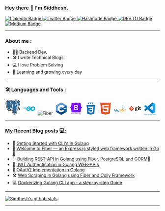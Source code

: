 ### Hey there 👋 I'm Siddhesh,

<div id="badges">
  <a href="https://www.linkedin.com/in/siddhesh-khandagale-3835581bb">
    <img src="https://img.shields.io/badge/LinkedIn-blue?style=for-the-badge&logo=linkedin&logoColor=white" alt="LinkedIn Badge"/>
  </a>
  <a href="https://twitter.com/siddhesh1102">
    <img src="https://img.shields.io/badge/Twitter-blue?style=for-the-badge&logo=twitter&logoColor=white" alt="Twitter Badge"/>
  </a>
  <a href="https://hashnode.com/@Siddheshk">
    <img src="https://img.shields.io/badge/Hashnode-2962FF?style=for-the-badge&logo=hashnode&logoColor=white" alt="Hashnode Badge"/>
  </a>
  <a href="https://dev.to/siddheshk02">
    <img src="https://img.shields.io/badge/dev.to-0A0A0A?style=for-the-badge&logo=devdotto&logoColor=white" alt="DEV.TO Badge"/>
  </a>
  
  <a href="https://medium.com/@khandagalesid02">
    <img src="https://img.shields.io/badge/Medium-12100E?style=for-the-badge&logo=medium&logoColor=white" alt="Medium Badge"/>
  </a>
</div>
<hr>

### About me :

- 👨‍💻 Backend Dev.
- 🛠  I write Technical Blogs.
- 💻 I love Problem Solving
- 👯 Learning and growing every day

<hr>

### :hammer_and_wrench: Languages and Tools :
   <div>
  
  <img src="https://github.com/devicons/devicon/blob/master/icons/postgresql/postgresql-original.svg" title="PostgreSQL" alt="PostgreSQL" width="50" height="50"/>&nbsp;
  <img src="https://github.com/devicons/devicon/blob/master/icons/go/go-original-wordmark.svg" title="Go" alt="Go" width="40" height="40"/>&nbsp;
  <img src="https://raw.githubusercontent.com/gofiber/docs/master/static/fiber_v2_logo.svg" title="Fiber" alt="Fiber" width="40" height="40"/>&nbsp;
  <img src="https://github.com/devicons/devicon/blob/master/icons/cplusplus/cplusplus-original.svg" title="C++" alt="C++" width="40" height="40"/>&nbsp;
  <img src="https://github.com/devicons/devicon/blob/master/icons/bootstrap/bootstrap-original-wordmark.svg" title="Bootstrap" alt="Bootstrap" width="40" height="40"/>&nbsp;
  <img src="https://github.com/devicons/devicon/blob/master/icons/css3/css3-plain-wordmark.svg"  title="CSS3" alt="CSS" width="40" height="40"/>&nbsp;
  <img src="https://github.com/devicons/devicon/blob/master/icons/html5/html5-original.svg" title="HTML5" alt="HTML" width="40" height="40"/>&nbsp;
  <img src="https://github.com/devicons/devicon/blob/master/icons/mysql/mysql-original-wordmark.svg" title="MySQL"  alt="MySQL" width="40" height="40"/>&nbsp;
  <img src="https://github.com/devicons/devicon/blob/master/icons/git/git-original-wordmark.svg" title="Git" alt="Git" width="40" height="40"/>&nbsp;
  <img src="https://github.com/devicons/devicon/blob/master/icons/vscode/vscode-original-wordmark.svg" title="vscode" alt="vscode" width="40" height="40"/>&nbsp;
  
</div>

<hr>

### My Recent Blog posts 💻: 
- 🌱 [Getting Started with CLI's in Golang](https://siddheshk.hashnode.dev/getting-started-with-clis-using-golang)
- 🚀 [Welcome to Fiber — an Express.js styled web framework written in Go🎉](https://siddheshk.hashnode.dev/go-fiber-tutorial-1)
- ✨ [Building REST-API in Golang using Fiber, PostgreSQL and GORM🎉](https://siddheshk.hashnode.dev/building-crud-operations-in-golang)
- 💯 [JWT Authentication in Golang WEB-APIs](https://siddheshk.hashnode.dev/jwt-authentication-in-go)
- 🔐 [OAuth2 Implementation in Golang](https://siddheshk.hashnode.dev/oauth-2-implementation-in-golang)
- 🛠  [Web Scraping in Golang using Fiber and Colly Framework](https://siddheshk.hashnode.dev/web-scraping-in-golang)
- 💻 [Dockerizing Golang CLI app - a step-by-step Guide](https://siddheshk.hashnode.dev/dockerizing-golang-cli-tool-a-step-by-step-guide)

<hr>


[![Siddhesh's github stats](https://github-readme-stats.vercel.app/api?username=Siddheshk02&count_private=true&show_icons=true&theme=radical&hide_rank=false)](https://github.com/Siddheshk02/github-readme-stats)
<hr>
